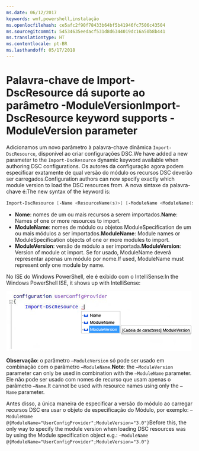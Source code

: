 ```yaml
---
ms.date: 06/12/2017
keywords: wmf,powershell,instalação
ms.openlocfilehash: ce5afc2f90f78433b64bf5b41946fc7506c43504
ms.sourcegitcommit: 54534635eedacf531d8d6344019dc16a50b8b441
ms.translationtype: HT
ms.contentlocale: pt-BR
ms.lasthandoff: 05/17/2018
---
```

# <a name="import-dscresource-keyword-supports--moduleversion-parameter"></a><span data-ttu-id="76282-102">Palavra-chave de Import-DscResource dá suporte ao parâmetro -ModuleVersion</span><span class="sxs-lookup"><span data-stu-id="76282-102">Import-DscResource keyword supports -ModuleVersion parameter</span></span>

<span data-ttu-id="76282-103">Adicionamos um novo parâmetro à palavra-chave dinâmica `Import-DscResource`, disponível ao criar configurações DSC.</span><span class="sxs-lookup"><span data-stu-id="76282-103">We have added a new parameter to the `Import-DscResource` dynamic keyword available when authoring DSC configurations.</span></span> <span data-ttu-id="76282-104">Os autores da configuração agora podem especificar exatamente de qual versão do módulo os recursos DSC deverão ser carregados.</span><span class="sxs-lookup"><span data-stu-id="76282-104">Configuration authors can now specify exactly which module version to load the DSC resources from.</span></span> <span data-ttu-id="76282-105">A nova sintaxe da palavra-chave é:</span><span class="sxs-lookup"><span data-stu-id="76282-105">The new syntax of the keyword is:</span></span>

```powershell
Import-DscResource [-Name <ResourceName(s)>] [-ModuleName <ModuleName(s)>] [-ModuleVersion <ModuleVersion>]
```

* <span data-ttu-id="76282-106">**Nome**: nomes de um ou mais recursos a serem importados.</span><span class="sxs-lookup"><span data-stu-id="76282-106">**Name**: Names of one or more resources to import.</span></span>
* <span data-ttu-id="76282-107">**ModuleName**: nomes de módulo ou objetos ModuleSpecification de um ou mais módulos a ser importados.</span><span class="sxs-lookup"><span data-stu-id="76282-107">**ModuleName**: Module names or ModuleSpecification objects of one or more modules to import.</span></span>
* <span data-ttu-id="76282-108">**ModuleVersion**: versão de módulo a ser importada.</span><span class="sxs-lookup"><span data-stu-id="76282-108">**ModuleVersion**: Version of module ot import.</span></span> <span data-ttu-id="76282-109">Se for usado, ModuleName deverá representar apenas um módulo por nome.</span><span class="sxs-lookup"><span data-stu-id="76282-109">If used, ModuleName must represent only one module by name.</span></span>

<span data-ttu-id="76282-110">No ISE do Windows PowerShell, ele é exibido com o IntelliSense:</span><span class="sxs-lookup"><span data-stu-id="76282-110">In the Windows PowerShell ISE, it shows up with IntelliSense:</span></span>

![](../images/Import-DscResource-Modversion.jpg)

<span data-ttu-id="76282-111">**Observação**: o parâmetro `–ModuleVersion` só pode ser usado em combinação com o parâmetro `–ModuleName`.</span><span class="sxs-lookup"><span data-stu-id="76282-111">**Note**: the `–ModuleVersion` parameter can only be used in combination with the `–ModuleName` parameter.</span></span> <span data-ttu-id="76282-112">Ele não pode ser usado com nomes de recurso que usam apenas o parâmetro `–Name`.</span><span class="sxs-lookup"><span data-stu-id="76282-112">It cannot be used with resource names using only the `–Name` parameter.</span></span>

<span data-ttu-id="76282-113">Antes disso, a única maneira de especificar a versão do módulo ao carregar recursos DSC era usar o objeto de especificação do Módulo, por exemplo: `–ModuleName @{ModuleName="UserConfigProvider";ModuleVersion="3.0"}`</span><span class="sxs-lookup"><span data-stu-id="76282-113">Before this, the only way to specify the module version when loading DSC resources was by using the Module specification object e.g.: `–ModuleName @{ModuleName="UserConfigProvider";ModuleVersion="3.0"}`</span></span>

